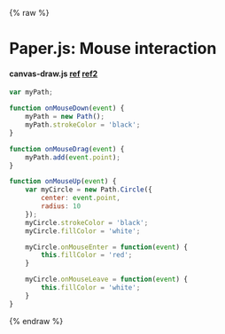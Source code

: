 {% raw %}

# Paper.js: Mouse interaction

#### canvas-draw.js [ref](http://paperjs.org/tutorials/interaction/creating-mouse-tools/#click-drag-release) [ref2](http://paperjs.org/reference/path/#onmouseenter)
```javascript
var myPath;

function onMouseDown(event) {
    myPath = new Path();
    myPath.strokeColor = 'black';
}

function onMouseDrag(event) {
    myPath.add(event.point);
}

function onMouseUp(event) {
    var myCircle = new Path.Circle({
        center: event.point,
        radius: 10
    });
    myCircle.strokeColor = 'black';
    myCircle.fillColor = 'white';

    myCircle.onMouseEnter = function(event) {
        this.fillColor = 'red';
    }

    myCircle.onMouseLeave = function(event) {
        this.fillColor = 'white';
    }
}
```

{% endraw %}

